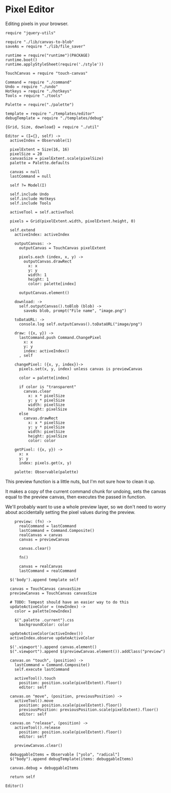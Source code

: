 Pixel Editor
============

Editing pixels in your browser.

    require "jquery-utils"

    require "./lib/canvas-to-blob"
    saveAs = require "./lib/file_saver"

    runtime = require("runtime")(PACKAGE)
    runtime.boot()
    runtime.applyStyleSheet(require('./style'))

    TouchCanvas = require "touch-canvas"

    Command = require "./command"
    Undo = require "./undo"
    Hotkeys = require "./hotkeys"
    Tools = require "./tools"

    Palette = require("./palette")

    template = require "./templates/editor"
    debugTemplate = require "./templates/debug"

    {Grid, Size, download} = require "./util"

    Editor = (I={}, self) ->
      activeIndex = Observable(1)

      pixelExtent = Size(16, 16)
      pixelSize = 20
      canvasSize = pixelExtent.scale(pixelSize)
      palette = Palette.defaults

      canvas = null
      lastCommand = null

      self ?= Model(I)

      self.include Undo
      self.include Hotkeys
      self.include Tools

      activeTool = self.activeTool

      pixels = Grid(pixelExtent.width, pixelExtent.height, 0)

      self.extend
        activeIndex: activeIndex

        outputCanvas: ->
          outputCanvas = TouchCanvas pixelExtent

          pixels.each (index, x, y) ->
            outputCanvas.drawRect
              x: x
              y: y
              width: 1
              height: 1
              color: palette[index]

          outputCanvas.element()

        download: ->
          self.outputCanvas().toBlob (blob) ->
            saveAs blob, prompt("File name", "image.png")

        toDataURL: ->
          console.log self.outputCanvas().toDataURL("image/png")

        draw: ({x, y}) ->
          lastCommand.push Command.ChangePixel
            x: x
            y: y
            index: activeIndex()
          , self

        changePixel: ({x, y, index})->
          pixels.set(x, y, index) unless canvas is previewCanvas

          color = palette[index]

          if color is "transparent"
            canvas.clear
              x: x * pixelSize
              y: y * pixelSize
              width: pixelSize
              height: pixelSize
          else
            canvas.drawRect
              x: x * pixelSize
              y: y * pixelSize
              width: pixelSize
              height: pixelSize
              color: color

        getPixel: ({x, y}) ->
          x: x
          y: y
          index: pixels.get(x, y)

        palette: Observable(palette)

This preview function is a little nuts, but I'm not sure how to clean it up.

It makes a copy of the current command chunk for undoing, sets the canvas
equal to the preview canvas, then executes the passed in function.

We'll probably want to use a whole preview layer, so we don't need to worry about
accidentally setting the pixel values during the preview.

        preview: (fn) ->
          realCommand = lastCommand
          lastCommand = Command.Composite()
          realCanvas = canvas
          canvas = previewCanvas

          canvas.clear()

          fn()

          canvas = realCanvas
          lastCommand = realCommand

      $('body').append template self

      canvas = TouchCanvas canvasSize
      previewCanvas = TouchCanvas canvasSize

      # TODO: Tempest should have an easier way to do this
      updateActiveColor = (newIndex) ->
        color = palette[newIndex]

        $(".palette .current").css
          backgroundColor: color

      updateActiveColor(activeIndex())
      activeIndex.observe updateActiveColor

      $('.viewport').append canvas.element()
      $(".viewport").append $(previewCanvas.element()).addClass("preview")

      canvas.on "touch", (position) ->
        lastCommand = Command.Composite()
        self.execute lastCommand

        activeTool().touch
          position: position.scale(pixelExtent).floor()
          editor: self

      canvas.on "move", (position, previousPosition) ->
        activeTool().move
          position: position.scale(pixelExtent).floor()
          previousPosition: previousPosition.scale(pixelExtent).floor()
          editor: self

      canvas.on "release", (position) ->
        activeTool().release
          position: position.scale(pixelExtent).floor()
          editor: self

        previewCanvas.clear()

      debuggableItems = Observable ["yolo", "radical"]
      $("body").append debugTemplate(items: debuggableItems)

      canvas.debug = debuggableItems

      return self

    Editor()
